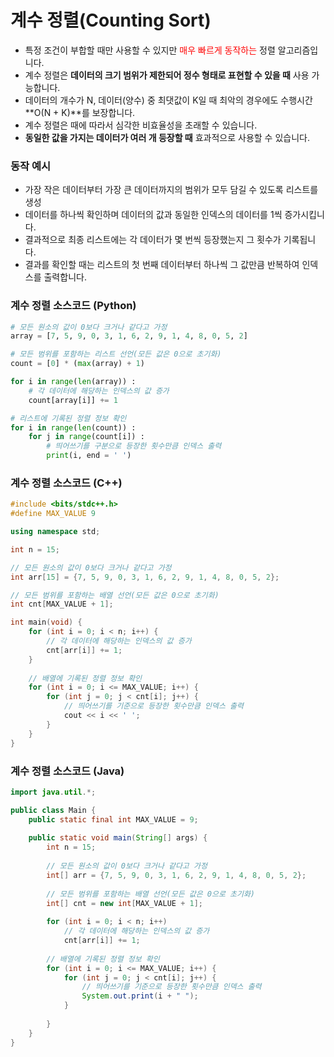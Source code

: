 # 계수 정렬(Counting Sort)

- 특정 조건이 부합할 때만 사용할 수 있지만 <span style='color : red'>매우 빠르게 동작하는</span> 정렬 알고리즘입니다.
- 계수 정렬은 **데이터의 크기 범위가 제한되어 정수 형태로 표현할 수 있을 때** 사용 가능합니다.
- 데이터의 개수가 N, 데이터(양수) 중 최댓값이 K일 때 최악의 경우에도 수행시간 **O(N + K)**를 보장합니다. 
- 계수 정렬은 때에 따라서 심각한 비효율성을 초래할 수 있습니다.
- **동일한 값을 가지는 데이터가 여러 개 등장할 때** 효과적으로 사용할 수 있습니다. 

### 동작 예시

- 가장 작은 데이터부터 가장 큰 데이터까지의 범위가 모두 담길 수 있도록 리스트를 생성
- 데이터를 하나씩 확인하며 데이터의 값과 동일한 인덱스의 데이터를 1씩 증가시킵니다.
- 결과적으로 최종 리스트에는 각 데이터가 몇 번씩 등장했는지 그 횟수가 기록됩니다.
- 결과를 확인할 때는 리스트의 첫 번째 데이터부터 하나씩 그 값만큼 반복하여 인덱스를 출력합니다.

### 계수 정렬 소스코드 (Python)

```python
# 모든 원소의 값이 0보다 크거나 같다고 가정
array = [7, 5, 9, 0, 3, 1, 6, 2, 9, 1, 4, 8, 0, 5, 2]

# 모든 범위를 포함하는 리스트 선언(모든 값은 0으로 초기화)
count = [0] * (max(array) + 1)

for i in range(len(array)) :
    # 각 데이터에 해당하는 인덱스의 값 증가
    count[array[i]] += 1

# 리스트에 기록된 정렬 정보 확인
for i in range(len(count)) :
    for j in range(count[i]) :
        # 띄어쓰기를 구분으로 등장한 횟수만큼 인덱스 출력
        print(i, end = ' ')
```

### 계수 정렬 소스코드 (C++)

```c++
#include <bits/stdc++.h>
#define MAX_VALUE 9

using namespace std;

int n = 15;

// 모든 원소의 값이 0보다 크거나 같다고 가정
int arr[15] = {7, 5, 9, 0, 3, 1, 6, 2, 9, 1, 4, 8, 0, 5, 2};

// 모든 범위를 포함하는 배열 선언(모든 값은 0으로 초기화)
int cnt[MAX_VALUE + 1];

int main(void) {
    for (int i = 0; i < n; i++) {
        // 각 데이터에 해당하는 인덱스의 값 증가
        cnt[arr[i]] += 1;
    }
    
    // 배열에 기록된 정렬 정보 확인
    for (int i = 0; i <= MAX_VALUE; i++) {
        for (int j = 0; j < cnt[i]; j++) {
            // 띄어쓰기를 기준으로 등장한 횟수만큼 인덱스 출력
            cout << i << ' ';
        }
    }
}
```

### 계수 정렬 소스코드 (Java)

```java
import java.util.*;

public class Main {
    public static final int MAX_VALUE = 9;
    
    public static void main(String[] args) {
        int n = 15;
        
        // 모든 원소의 값이 0보다 크거나 같다고 가정
        int[] arr = {7, 5, 9, 0, 3, 1, 6, 2, 9, 1, 4, 8, 0, 5, 2};
        
        // 모든 범위를 포함하는 배열 선언(모든 값은 0으로 초기화)
        int[] cnt = new int[MAX_VALUE + 1];
        
        for (int i = 0; i < n; i++)
            // 각 데이터에 해당하는 인덱스의 값 증가
            cnt[arr[i]] += 1;
        
        // 배열에 기록된 정렬 정보 확인
        for (int i = 0; i <= MAX_VALUE; i++) {
            for (int j = 0; j < cnt[i]; j++) {
                // 띄어쓰기를 기준으로 등장한 횟수만큼 인덱스 출력
                System.out.print(i + " ");
            }
            
        }
    }
}
```

